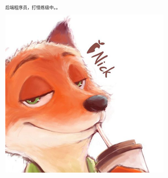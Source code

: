 后端程序员，打怪练级中。。

![311fec24b899a901f36e4a3d15950a7b0208f515](img/311fec24b899a901f36e4a3d15950a7b0208f515.jpg)